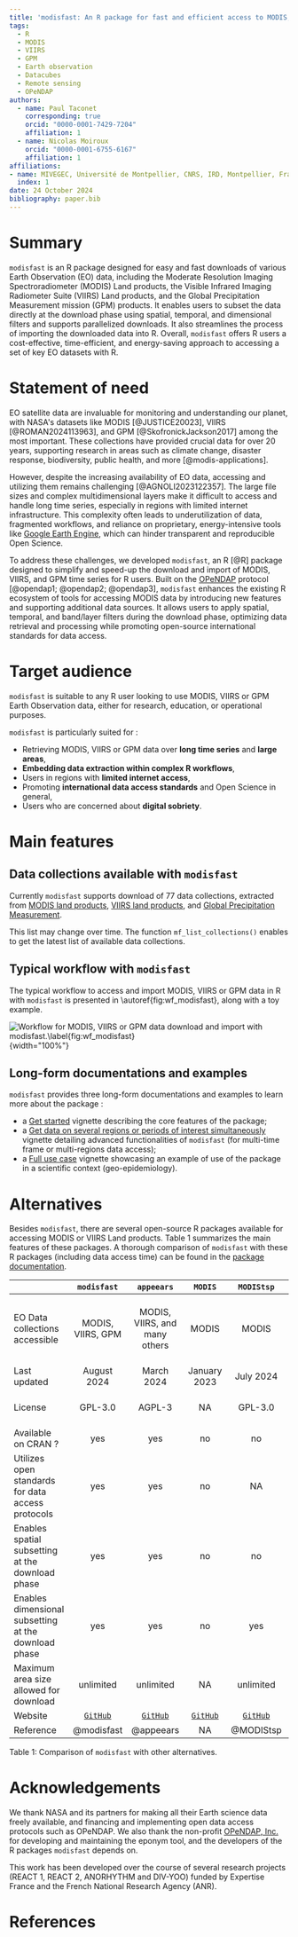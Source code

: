 ```yaml
---
title: 'modisfast: An R package for fast and efficient access to MODIS, VIIRS and GPM Earth Observation data'
tags:
  - R
  - MODIS
  - VIIRS
  - GPM
  - Earth observation
  - Datacubes
  - Remote sensing
  - OPeNDAP
authors:
  - name: Paul Taconet
    corresponding: true
    orcid: "0000-0001-7429-7204"
    affiliation: 1
  - name: Nicolas Moiroux
    orcid: "0000-0001-6755-6167"
    affiliation: 1
affiliations:
- name: MIVEGEC, Université de Montpellier, CNRS, IRD, Montpellier, France
  index: 1
date: 24 October 2024
bibliography: paper.bib
---
```


# Summary

`modisfast` is an R package designed for easy and fast downloads of various Earth Observation (EO) data, including the Moderate Resolution Imaging Spectroradiometer (MODIS) Land products, the Visible Infrared Imaging Radiometer Suite (VIIRS) Land products, and the Global Precipitation Measurement mission (GPM) products. It enables users to subset the data directly at the download phase using spatial, temporal, and dimensional filters and supports parallelized downloads. It also streamlines the process of importing the downloaded data into R. Overall, `modisfast` offers R users a cost-effective, time-efficient, and energy-saving approach to accessing a set of key EO datasets with R.

# Statement of need

EO satellite data are invaluable for monitoring and understanding our planet, with NASA's datasets like MODIS [@JUSTICE20023], VIIRS [@ROMAN2024113963], and GPM [@SkofronickJackson2017] among the most important. These collections have provided crucial data for over 20 years, supporting research in areas such as climate change, disaster response, biodiversity, public health, and more [@modis-applications].

However, despite the increasing availability of EO data, accessing and utilizing them remains challenging [@AGNOLI2023122357]. The large file sizes and complex multidimensional layers make it difficult to access and handle long time series, especially in regions with limited internet infrastructure. This complexity often leads to underutilization of data, fragmented workflows, and reliance on proprietary, energy-intensive tools like [Google Earth Engine](https://earthengine.google.com/), which can hinder transparent and reproducible Open Science.

To address these challenges, we developed `modisfast`, an R [@R] package designed to simplify and speed-up the download and import of MODIS, VIIRS, and GPM time series for R users. Built on the [OPeNDAP](https://www.opendap.org/) protocol [@opendap1; @opendap2; @opendap3], `modisfast` enhances the existing R ecosystem of tools for accessing MODIS data by introducing new features and supporting additional data sources. It allows users to apply spatial, temporal, and band/layer filters during the download phase, optimizing data retrieval and processing while promoting open-source international standards for data access.

# Target audience

`modisfast` is suitable to any R user looking to use MODIS, VIIRS or GPM Earth Observation data, either for research, education, or operational purposes.

`modisfast` is particularly suited for :

-   Retrieving MODIS, VIIRS or GPM data over **long time series** and **large areas**,
-   **Embedding data extraction within complex R workflows**,
-   Users in regions with **limited internet access**,
-   Promoting **international data access standards** and Open Science in general,
-   Users who are concerned about **digital sobriety**.

# Main features

## Data collections available with `modisfast`

Currently `modisfast` supports download of 77 data collections, extracted from [MODIS land products](https://lpdaac.usgs.gov/data/get-started-data/collection-overview/missions/modis-overview/), [VIIRS land products](https://lpdaac.usgs.gov/data/get-started-data/collection-overview/missions/s-npp-nasa-viirs-overview/), and [Global Precipitation Measurement](https://gpm.nasa.gov/missions/GPM).

This list may change over time. The function `mf_list_collections()` enables to get the latest list of available data collections.

## Typical workflow with `modisfast`

The typical workflow to access and import MODIS, VIIRS or GPM data in R with `modisfast` is presented in \autoref{fig:wf_modisfast}, along with a toy example.

![Workflow for MODIS, VIIRS or GPM data download and import with `modisfast`.\label{fig:wf_modisfast}](workflow_modisfast.png){width="100%"}

## Long-form documentations and examples

`modisfast` provides three long-form documentations and examples to learn more about the package :

-   a [Get started](https://ptaconet.github.io/modisfast/articles/get_started.html) vignette describing the core features of the package;
-   a [Get data on several regions or periods of interest simultaneously](https://ptaconet.github.io/modisfast/articles/modisfast2.html) vignette detailing advanced functionalities of `modisfast` (for multi-time frame or multi-regions data access);
-   a [Full use case](https://ptaconet.github.io/modisfast/articles/use_case.html) vignette showcasing an example of use of the package in a scientific context (geo-epidemiology).

# Alternatives

Besides `modisfast`, there are several open-source R packages available for accessing MODIS or VIIRS Land products. Table 1 summarizes the main features of these packages. A thorough comparison of `modisfast` with these R packages (including data access time) can be found in the [package documentation](https://ptaconet.github.io/modisfast/articles/perf_comp.html).

|                                                      |                    `modisfast`                    |                       `appeears`                       |                   `MODIS`                    |                    `MODIStsp`                    |                    `MODIStools`                    |                    `rgee`                     |
|-----------|:--------:|:--------:|:--------:|:--------:|:--------:|:--------:|
| EO Data collections accessible                       |                 MODIS, VIIRS, GPM                 |             MODIS, VIIRS, and many others              |                    MODIS                     |                      MODIS                       |                    MODIS, VIIRS                    |      MODIS, VIIRS, GPM, and many others       |
| Last updated                                         |                    August 2024                    |                       March 2024                       |                 January 2023                 |                    July 2024                     |                   December 2022                    |                  August 2024                  |
| License                                              |                      GPL-3.0                      |                         AGPL-3                         |                      NA                      |                     GPL-3.0                      |                       AGPL-3                       |             Apache License v.2.0              |
| Available on CRAN ?                                  |                        yes                        |                          yes                           |                      no                      |                        no                        |                        yes                         |                      yes                      |
| Utilizes open standards for data access protocols    |                        yes                        |                          yes                           |                      no                      |                        NA                        |                         no                         |                      no                       |
| Enables spatial subsetting at the download phase     |                        yes                        |                          yes                           |                      no                      |                        no                        |                        yes                         |                      yes                      |
| Enables dimensional subsetting at the download phase |                        yes                        |                          yes                           |                      no                      |                       yes                        |                        yes                         |                      yes                      |
| Maximum area size allowed for download               |                     unlimited                     |                       unlimited                        |                      NA                      |                    unlimited                     |                  200 km x 200 km                   |                   unlimited                   |
| Website                                              | [`GitHub`](https://github.com/ptaconet/modisfast) | [`GitHub`](https://github.com/bluegreen-labs/appeears) | [`GitHub`](https://github.com/fdetsch/MODIS) | [`GitHub`](https://github.com/ropensci/MODIStsp) | [`GitHub`](https://github.com/bluegreen-labs/MODISTools) | [`GitHub`](https://github.com/r-spatial/rgee) |
| Reference                                         |                       @modisfast                            |                         @appeears                          |                      NA                      |                    @MODIStsp                     |                    @modistools                     |                     @rgee                     |

Table 1: Comparison of `modisfast` with other alternatives.

# Acknowledgements

We thank NASA and its partners for making all their Earth science data freely available, and financing and implementing open data access protocols such as OPeNDAP. We also thank the non-profit [OPeNDAP, Inc.](https://www.opendap.org/about/) for developing and maintaining the eponym tool, and the developers of the R packages `modisfast` depends on.

This work has been developed over the course of several research projects (REACT 1, REACT 2, ANORHYTHM and DIV-YOO) funded by Expertise France and the French National Research Agency (ANR).

# References
